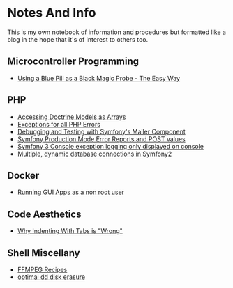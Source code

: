 # Notes And Info

This is my own notebook of information and procedures
but formatted like a blog in the hope that it's of
interest to others too.

## Microcontroller Programming

* [Using a Blue Pill as a Black Magic Probe - The Easy Way](https://github.com/andy-preston/avrnude/blob/master/blue-pill-black-magic-probe.md)

## PHP

* [Accessing Doctrine Models as Arrays](accessing-doctrine-models-as-arrays.md)
* [Exceptions for all PHP Errors](exceptions-for-php-errors.md)
* [Debugging and Testing with Symfony's Mailer Component](null-transport.md)
* [Symfony Production Mode Error Reports and POST values](https://stackoverflow.com/questions/53408755/symfony-production-mode-error-reports-and-post-values)
* [Symfony 3 Console exception logging only displayed on console](https://stackoverflow.com/questions/60930236/symfony-3-console-exception-logging-only-displayed-on-console)
* [Multiple, dynamic database connections in Symfony2](https://stackoverflow.com/questions/15761685/multiple-dynamic-database-connections-in-symfony2/30800216#30800216)

## Docker

* [Running GUI Apps as a non root user](docker-gui-non-root.md)

## Code Aesthetics

* [Why Indenting With Tabs is "Wrong"](tab-indent.md)

## Shell Miscellany

* [FFMPEG Recipes](ffmpeg-recipes.md)
* [optimal dd disk erasure](optimal-dd.md)
